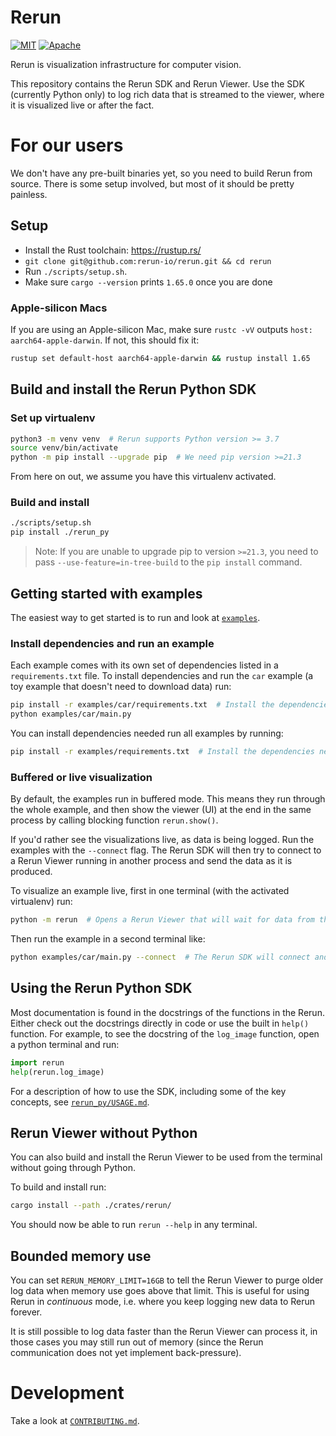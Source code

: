 # Rerun
[![MIT](https://img.shields.io/badge/license-MIT-blue.svg)](https://github.com/rerun-io/rerun/blob/master/LICENSE-MIT)
[![Apache](https://img.shields.io/badge/license-Apache-blue.svg)](https://github.com/rerun-io/rerun/blob/master/LICENSE-APACHE)

Rerun is visualization infrastructure for computer vision.

This repository contains the Rerun SDK and Rerun Viewer. Use the SDK (currently Python only) to log rich data that is streamed to the viewer, where it is visualized live or after the fact.

# For our users
We don't have any pre-built binaries yet, so you need to build Rerun from source. There is some setup involved, but most of it should be pretty painless.

## Setup
* Install the Rust toolchain: <https://rustup.rs/>
* `git clone git@github.com:rerun-io/rerun.git && cd rerun`
* Run `./scripts/setup.sh`.
* Make sure `cargo --version` prints `1.65.0` once you are done

### Apple-silicon Macs
If you are using an Apple-silicon Mac, make sure `rustc -vV` outputs `host: aarch64-apple-darwin`. If not, this should fix it:

``` sh
rustup set default-host aarch64-apple-darwin && rustup install 1.65
```

## Build and install the Rerun Python SDK
### Set up virtualenv
```sh
python3 -m venv venv  # Rerun supports Python version >= 3.7
source venv/bin/activate
python -m pip install --upgrade pip  # We need pip version >=21.3
```
From here on out, we assume you have this virtualenv activated.

### Build and install
``` sh
./scripts/setup.sh
pip install ./rerun_py
```
> Note: If you are unable to upgrade pip to version `>=21.3`, you need to pass `--use-feature=in-tree-build` to the `pip install` command.

## Getting started with examples
The easiest way to get started is to run and look at [`examples`](examples).

### Install dependencies and run an example
Each example comes with its own set of dependencies listed in a `requirements.txt` file. To install dependencies and run the `car` example (a toy example that doesn't need to download data) run:
```sh
pip install -r examples/car/requirements.txt  # Install the dependencies needed to run the car example
python examples/car/main.py
```
You can install dependencies needed run all examples by running:
```sh
pip install -r examples/requirements.txt  # Install the dependencies needed to run all car examples
```
### Buffered or live visualization
By default, the examples run in buffered mode. This means they run through the whole example, and then show the viewer (UI) at the end in the same process by calling blocking function `rerun.show()`.

If you'd rather see the visualizations live, as data is being logged. Run the examples with the `--connect` flag. The Rerun SDK will then try to connect to a Rerun Viewer running in another process and send the data as it is produced.

To visualize an example live, first in one terminal (with the activated virtualenv) run:
```sh
python -m rerun  # Opens a Rerun Viewer that will wait for data from the Rerun SDK
```
Then run the example in a second terminal like:
```sh
python examples/car/main.py --connect  # The Rerun SDK will connect and send data to the separate viewer.
```

## Using the Rerun Python SDK
Most documentation is found in the docstrings of the functions in the Rerun. Either check out the docstrings directly in code or use the built in `help()` function. For example, to see the docstring of the `log_image` function, open a python terminal and run:
```python
import rerun
help(rerun.log_image)
```
For a description of how to use the SDK, including some of the key concepts, see [`rerun_py/USAGE.md`](rerun_py/USAGE.md).

## Rerun Viewer without Python
You can also build and install the Rerun Viewer to be used from the terminal without going through Python.

To build and install run:
```sh
cargo install --path ./crates/rerun/
```
You should now be able to run `rerun --help` in any terminal.

## Bounded memory use
You can set `RERUN_MEMORY_LIMIT=16GB` to tell the Rerun Viewer to purge older log data when memory use goes above that limit. This is useful for using Rerun in _continuous_ mode, i.e. where you keep logging new data to Rerun forever.

It is still possible to log data faster than the Rerun Viewer can process it, in those cases you may still run out of memory (since the Rerun communication does not yet implement back-pressure).

# Development
Take a look at [`CONTRIBUTING.md`](CONTRIBUTING.md).
